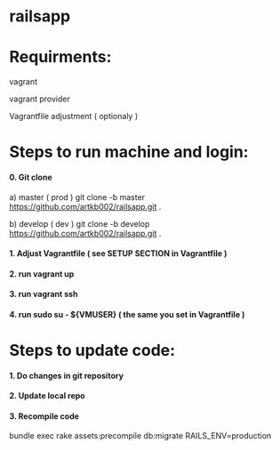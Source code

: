 # railsapp

# Requirments:
vagrant

vagrant provider

Vagrantfile adjustment ( optionaly )


# Steps to run machine and login:
#### 0. Git clone
a) master ( prod )
 git clone -b master https://github.com/artkb002/railsapp.git .
 
b) develop ( dev )
 git clone -b develop https://github.com/artkb002/railsapp.git .
 
#### 1. Adjust Vagrantfile ( see SETUP SECTION in Vagrantfile )
#### 2. run vagrant up
#### 3. run vagrant ssh
#### 4. run sudo su - ${VMUSER} ( the same you set in Vagrantfile )

# Steps to update code:
#### 1. Do changes in git repository
#### 2. Update local repo
#### 3. Recompile code
   bundle exec rake assets:precompile db:migrate RAILS_ENV=production
